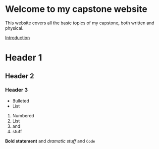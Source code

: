 # Welcome to my capstone website

This website covers all the basic topics of my capstone, both written and physical.

[Introduction](intro)

# Header 1
## Header 2
### Header 3

- Bulleted
- List

1. Numbered
1. List
1. and
1. stuff

**Bold statement** and _dramatic stuff_ and `Code`
